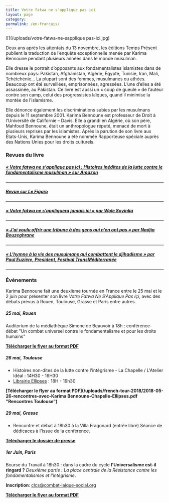 ```yaml
---
title: Votre fatwa ne s'applique pas ici
layout: page
category:
permalink: /en-francais/
---
```

![](/uploads/votre-fatwa-ne-sapplique pas-ici.jpg)

Deux ans après les attentats du 13 novembre, les éditions Temps Présent publient la traduction de l’enquête exceptionnelle menée par Karima Bennoune pendant plusieurs années dans le monde musulman.

Elle dresse le portrait d’opposants aux fondamentalistes islamistes dans de nombreux pays: Pakistan, Afghanistan, Algérie, Égypte, Tunisie, Iran, Mali, Tchétchénie… La plupart sont des femmes, musulmanes ou athées. Beaucoup ont été surveillées, emprisonnées, agressées. L’une d’elles a été assassinée, au Pakistan. Ce livre est aussi un « coup de gueule » de l’auteur contre son camp, celui des progressistes laïques, quand il minimise la montée de l’islamisme.

Elle dénonce également les discriminations subies par les musulmans depuis le 11 septembre 2001. Karima Bennoune est professeur de Droit à l’Université de Californie – Davis. Elle a grandi en Algérie, où son père, Mahfoud Bennoune, était un anthropologue réputé, menacé de mort à plusieurs reprises par les islamistes. Après la parution de son livre aux États-Unis, Karima Bennoune a été nommée Rapporteuse spéciale auprès des Nations Unies pour les droits culturels.

### Revues du livre

##### [« Votre fatwa ne s'applique pas ici : Histoires inédites de la lutte contre le fondamentalisme musulman » sur Amazon](https://www.amazon.fr/Votre-fatwa-sapplique-pas-ici/dp/2916842535/ref=sr_1_1?s=books&ie=UTF8&qid=1507802227&sr=1-1&keywords=karima+bennoune)
---
##### [Revue sur Le Figaro](http://evene.lefigaro.fr/livres/livre/karima-bennoune-votre-fatwa-ne-s-applique-pas-ici-5099879.php)
---
##### [« Votre fatwa ne s’appliquera jamais ici » par Wole Soyinka](http://www.courrierdesafriques.net/2015/01/wole-soyinka-votre-fatwa-ne-sappliquera-jamais-ici)
---
##### [« J’ai voulu offrir une tribune  à des gens qui n’en ont pas » par Nadjia Bouzeghrane](/journal/2018/03/23/j-ai-voulu-offrir-une-tribune-a-des-gens-qui-n-en-ont-pas-23-03-2018-364955_113/)
---
##### [« L’hymne à la vie des musulmans qui combattent le djihadisme » par Paul Euzière, President, Festival TransMéditerranée](https://pauleuziere.wordpress.com/2018/05/27/votre-fatwa-ne-sapplique-pas-ici-de-karima-bennoune-lhymne-a-la-vie-des-musulmans-qui-combattent-le-djihadisme/)
---

### Événements

Karima Bennoune fait une deuxième tournée en France entre le 25 mai et le 2 juin pour présenter son livre _Votre Fatwa Ne S’Applique Pas Içi_, avec des débats  prévus à Rouen, Toulouse, Grasse et Paris entre autres.

##### 25 mai, Rouen

Auditorium de la médiathèque Simone de Beauvoir à 18h : conférence-débat "Un combat universel contre le fondamentalisme et pour les droits humains"

**[Télécharger le flyer au format PDF](/uploads/french-tour-2018/2018-05-26-conference-Karima-Bennoune-Rouen.pdf "Conférence Rouen")**

##### 26 mai, Toulouse

-  Histoires non-dites de la lutte contre l'intégrisme - La Chapelle / L'Atelier Idéal : 14H30 - 16H30
-  [Librairie Ellipses](http://librairie-ellipses.com/?wysija-page=1&controller=email&action=view&email_id=18) : 18H - 19h30

**[Télécharger le flyer au format PDF](/uploads/french-tour-2018/2018-05-26-rencontres-avec-Karima Bennoune-Chapelle-Ellipses.pdf "Rencontres Toulouse")**

##### 29 mai, Grasse

 - Rencontre et débat à 18h30 à la Villa Fragonard (entrée libre)
   Séance de dédicaces à l'issue de la conférence.

**[Télécharger le dossier de presse](/uploads/french-tour-2018/2018-05-karima-bennoune-grasse.pdf "Rencontre Karima Bennoune à Grasse")**

##### 1er Juin, Paris

Bourse du Travail à 18h30 : dans la cadre du cycle **l'Universalisme est-il ringard ?** _Deuxième partie : La place centrale de la Résistance contre les fondamentalismes et l’intégrisme_.

**Inscription**: [clcs@combat-laique-social.org](mailto:clcs@combat-laique-social.org?subject=Conférence%20Karima%20Bennoune)

**[Télécharger le flyer au format PDF](/uploads/french-tour-2018/2018-06-01-conference-bourse-du-travail.pdf "Conférence à la Bourse du Travail, Paris")**
